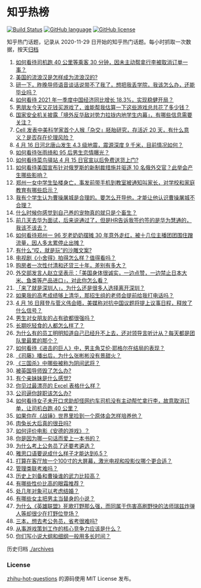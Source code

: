 # 知乎热榜
[![Build Status](https://github.com/ToWeLong/zhihu-hot-questions/workflows/CI/badge.svg)](https://github.com/ToWeLong/zhihu-hot-questions/actions)
[![GitHub language](https://img.shields.io/badge/language-golang-orange.svg)](https://golang.org/)
[![GitHub license](https://img.shields.io/github/license/ToWeLong/zhihu-hot-questions)](https://github.com/ToWeLong/zhihu-hot-questions/blob/main/LICENSE)

知乎热门话题，记录从 2020-11-29 日开始的知乎热门话题。每小时抓取一次数据，按天[归档](./archives)

<!-- BEGIN -->

1. [如何看待司机跑 40 公里等乘客 30 分钟，因未主动帮拿行李被取消订单一事？](https://www.zhihu.com/question/454773564)
1. [美国的流浪汉是怎样成为流浪汉的?](https://www.zhihu.com/question/27969524)
1. [研一下，昨晚导师语音谈话说带不了我了，想把我丢学院，我该怎么办，还能毕业吗？](https://www.zhihu.com/question/454103100)
1. [如何看待 2021 年一季度中国经济同比增长 18.3%，实现稳健开局？](https://www.zhihu.com/question/454899787)
1. [男朋友今天又花钱买游戏了，谁能帮我估算一下这些游戏总共花了多少钱？](https://www.zhihu.com/question/453441147)
1. [国家安全机关披露「境外反华敌对势力拉拢内地学生内幕」，有哪些信息需要关注？](https://www.zhihu.com/question/454743871)
1. [Cell 发表中美科学家首个人猴「杂交」胚胎研究，存活近 20 天，有什么意义？是否存在伦理风险？](https://www.zhihu.com/question/454895982)
1. [4 月 16 日河北唐山发生 4.3 级地震，震源深度 9 千米，目前情况如何？](https://www.zhihu.com/question/454953034)
1. [如何看待张雨绮和 95 后男生恋情曝光？](https://www.zhihu.com/question/454472919)
1. [如何看待菜鸟驿站 4 月 15 日官宣以后免费送货上门?](https://www.zhihu.com/question/454716623)
1. [如何看待美国宣布针对俄罗斯的新制裁措施并驱逐 10 名俄外交官？此举会产生哪些影响？](https://www.zhihu.com/question/454819327)
1. [郑州一女中学生坠楼身亡，事发前带手机到教室被通知叫家长，对学校和家庭教育有哪些启示？](https://www.zhihu.com/question/454720911)
1. [我有个学生认为曹操屠城是合理的。要怎么开导他，才能让他认识曹操屠城不合理？](https://www.zhihu.com/question/434467214)
1. [什么时候你感觉到自己养的宠物真的就只是个畜生？](https://www.zhihu.com/question/344278401)
1. [前几天去华为面试，后来说通过了，但是HR告诉我签约签的是华为慧通的，我该不该去？](https://www.zhihu.com/question/310409624)
1. [如何看待郑州一 96 岁老奶奶摆摊 30 年意外走红，被十几位主播团团围住蹭流量，因人多太累停止出摊？](https://www.zhihu.com/question/454181902)
1. [有什么“哎，就是玩”的沙雕文案?](https://www.zhihu.com/question/454663451)
1. [电视剧《小舍得》拍得怎么样？值得看吗？](https://www.zhihu.com/question/454098944)
1. [购房者一次性付清和还贷三十年，差别有多大？](https://www.zhihu.com/question/440197525)
1. [外交部发言人赵立坚表示：「美国身体很诚实，一边点赞，一边禁止日本大米、鱼类等产品进口」，对此你怎么看？](https://www.zhihu.com/question/454785098)
1. [「来了就是深圳人」，为什么还是很多人选择离开深圳？](https://www.zhihu.com/question/314137518)
1. [如果我的高考成绩够上清华，那招生组的老师会提前给我打电话吗？](https://www.zhihu.com/question/454386015)
1. [4 月 16 日拜登与菅义伟会晤，美媒称对抗中国议题将提上议事日程，释放了什么信号？](https://www.zhihu.com/question/454891026)
1. [男生对女朋友的占有欲都很强吗？](https://www.zhihu.com/question/332142062)
1. [长期吃轻食的人都怎么样了？](https://www.zhihu.com/question/430782103)
1. [为什么有的员工明明知道自己已经升不上去，还对领导言听计从？每天都是团队里最累的那个？](https://www.zhihu.com/question/453267475)
1. [如何看待《进击的巨人》中，男主角艾伦·耶格尔在结局的表现？](https://www.zhihu.com/question/453710531)
1. [《司藤》播出后，为什么张彬彬没有景甜火？](https://www.zhihu.com/question/453444369)
1. [《三国杀》中哪些被称为阴间武将？](https://www.zhihu.com/question/445199764)
1. [被英国导师毁了怎么办?](https://www.zhihu.com/question/452626511)
1. [有个亲妹妹是什么感觉?](https://www.zhihu.com/question/293914303)
1. [你见过最漂亮的 Excel 表格什么样？](https://www.zhihu.com/question/56375334)
1. [公司逼你辞职该怎么办?](https://www.zhihu.com/question/452261565)
1. [如何看待女子未开口求助却怪网约车司机没有主动帮忙拿行李，故意取消订单，让司机白跑 40 公里？](https://www.zhihu.com/question/454818668)
1. [如果你在《战锤》世界里捡到一个原体会怎样培养他？](https://www.zhihu.com/question/454339116)
1. [肉兔长大后真的很丑吗?](https://www.zhihu.com/question/385649301)
1. [如何评价电影《安德的游戏》？](https://www.zhihu.com/question/21933008)
1. [你是因为哪一句话而爱上一本书的？](https://www.zhihu.com/question/454812309)
1. [为什么考上公务员了还要考遴选？](https://www.zhihu.com/question/66603110)
1. [雅思口语要说成什么样子才能达到6.5？](https://www.zhihu.com/question/27769662)
1. [打算在客厅放一个100寸的大屏幕，激光电视和投影仪哪个更合适？](https://www.zhihu.com/question/441824735)
1. [管理类联考难吗？](https://www.zhihu.com/question/452346438)
1. [历史上刘备和曹操谁的武力比较高？](https://www.zhihu.com/question/337944914)
1. [有哪些性价比高的眼霜推荐？](https://www.zhihu.com/question/35020560)
1. [处几年对象可以考虑结婚？](https://www.zhihu.com/question/450899653)
1. [有哪些女主把男主当替身的小说？](https://www.zhihu.com/question/383770385)
1. [为什么《英雄联盟》死歌打野那么强，而同属于伤害高刷野快的法师瑞兹炸弹人等却很少在打野位登场？](https://www.zhihu.com/question/454592134)
1. [三本，想去考公务员，省考很难吗?](https://www.zhihu.com/question/332487091)
1. [从事游戏策划工作的核心竞争力应该是什么？](https://www.zhihu.com/question/22390162)
1. [你们写小说大纲和细纲一般用多长时间？](https://www.zhihu.com/question/445880937)

<!-- END -->

历史归档 [./archives](./archives)


### License
[zhihu-hot-questions](https://github.com/towelong/zhihu-hot-questions) 的源码使用 MIT License 发布。